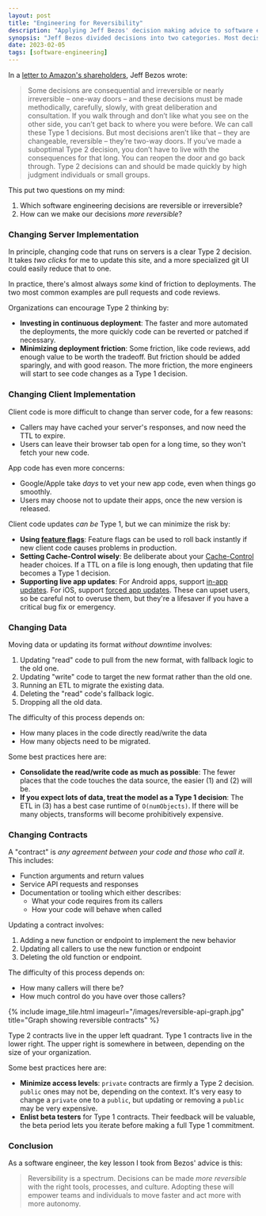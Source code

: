 ```yaml
---
layout: post
title: "Engineering for Reversibility"
description: "Applying Jeff Bezos' decision making advice to software engineering"
synopsis: "Jeff Bezos divided decisions into two categories. Most decisions are reversible, and should be made by high judgment individuals or small groups. A few decisions are irreversible, and should be made carefully with great deliberation. In software engineering, reversibility is a spectrum. This post describes how decisions can be made more reversible with the right processes, tools, and culture."
date: 2023-02-05
tags: [software-engineering]
---
```


In a [letter to Amazon's shareholders](https://www.sec.gov/Archives/edgar/data/1018724/000119312516530910/d168744dex991.htm),
Jeff Bezos wrote:

> Some decisions are consequential and irreversible or nearly irreversible – one-way doors
> – and these decisions must be made methodically, carefully, slowly, with great deliberation
> and consultation. If you walk through and don’t like what you see on the other side, you
> can’t get back to where you were before. We can call these Type 1 decisions. But most decisions
> aren’t like that – they are changeable, reversible – they’re two-way doors. If you’ve made a
> suboptimal Type 2 decision, you don’t have to live with the consequences for that long.
> You can reopen the door and go back through. Type 2 decisions can and should be made quickly
> by high judgment individuals or small groups.

This put two questions on my mind:

1. Which software engineering decisions are reversible or irreversible?
2. How can we make our decisions _more reversible_?

<!--more-->

### Changing Server Implementation

In principle, changing code that runs on servers is a clear Type 2 decision.
It takes _two clicks_ for me to update this site, and a more specialized git
UI could easily reduce that to one.

In practice, there's almost always _some_ kind of friction to deployments.
The two most common examples are pull requests and code reviews.

Organizations can encourage Type 2 thinking by:

- **Investing in continuous deployment**: The faster and more automated the deployments, the
more quickly code can be reverted or patched if necessary.
- **Minimizing deployment friction**: Some friction, like code reviews, add enough value to
be worth the tradeoff. But friction should be added sparingly, and with good reason.
The more friction, the more engineers will start to see code changes as a Type 1 decision.

### Changing Client Implementation

Client code is more difficult to change than server code, for a few reasons:

- Callers may have cached your server's responses, and now need the TTL to expire.
- Users can leave their browser tab open for a long time, so they won't fetch your new code.

App code has even more concerns:

- Google/Apple take _days_ to vet your new app code, even when things go smoothly.
- Users may choose not to update their apps, once the new version is released.

Client code updates _can be_ Type 1, but we can minimize the risk by:

- **Using [feature flags](https://www.atlassian.com/continuous-delivery/principles/feature-flags)**:
Feature flags can be used to roll back instantly if new client code causes problems in production.
- **Setting Cache-Control wisely**: Be deliberate about your
[Cache-Control](https://developer.mozilla.org/en-US/docs/Web/HTTP/Headers/Cache-Control) header choices.
If a TTL on a file is long enough, then updating that file becomes a Type 1 decision.
- **Supporting live app updates**: For Android apps, support
[in-app updates](https://developer.android.com/guide/playcore/in-app-updates/kotlin-java). For iOS,
support [forced app updates](https://betterprogramming.pub/force-update-your-apps-74de57523650).
These can upset users, so be careful not to overuse them, but they're a lifesaver if you have a
critical bug fix or emergency.

### Changing Data

Moving data or updating its format _without downtime_ involves:

1. Updating "read" code to pull from the new format, with fallback logic to the old one.
2. Updating "write" code to target the new format rather than the old one.
3. Running an ETL to migrate the existing data.
4. Deleting the "read" code's fallback logic.
5. Dropping all the old data.

The difficulty of this process depends on:

- How many places in the code directly read/write the data
- How many objects need to be migrated.

Some best practices here are:

- **Consolidate the read/write code as much as possible**: The fewer places that the code touches
the data source, the easier (1) and (2) will be.
- **If you expect lots of data, treat the model as a Type 1 decision**: The ETL in (3) has a
best case runtime of `O(numObjects)`. If there will be many objects, transforms will become
prohibitively expensive.

### Changing Contracts

A "contract" is _any agreement between your code and those who call it_. This includes:

- Function arguments and return values
- Service API requests and responses
- Documentation or tooling which either describes:
    - What your code requires from its callers
    - How your code will behave when called

Updating a contract involves:

1. Adding a new function or endpoint to implement the new behavior
2. Updating all callers to use the new function or endpoint
3. Deleting the old function or endpoint.

The difficulty of this process depends on:

- How many callers will there be?
- How much control do you have over those callers?

{% include image_tile.html imageurl="/images/reversible-api-graph.jpg" title="Graph showing reversible contracts" %}

Type 2 contracts live in the upper left quadrant. Type 1 contracts live in the lower right.
The upper right is somewhere in between, depending on the size of your organization.

Some best practices here are:

- **Minimize access levels**: `private` contracts are firmly a Type 2 decision. `public` ones
may not be, depending on the context. It's very easy to change a `private` one to a `public`,
but updating or removing a `public` may be very expensive.
- **Enlist beta testers** for Type 1 contracts. Their feedback will be valuable, the beta period
lets you iterate before making a full Type 1 commitment.

### Conclusion

As a software engineer, the key lesson I took from Bezos' advice is this:

> Reversibility is a spectrum. Decisions can be made _more reversible_ with the
> right tools, processes, and culture. Adopting these will empower teams and individuals
> to move faster and act more with more autonomy.
